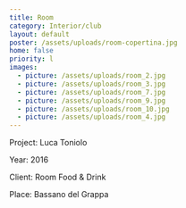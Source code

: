 ```yaml
---
title: Room
category: Interior/club
layout: default
poster: /assets/uploads/room-copertina.jpg
home: false
priority: l
images:
  - picture: /assets/uploads/room_2.jpg
  - picture: /assets/uploads/room_3.jpg
  - picture: /assets/uploads/room_7.jpg
  - picture: /assets/uploads/room_9.jpg
  - picture: /assets/uploads/room_10.jpg
  - picture: /assets/uploads/room_4.jpg
---
```

Project: Luca Toniolo

Year: 2016

Client: Room Food & Drink

Place: Bassano del Grappa 
